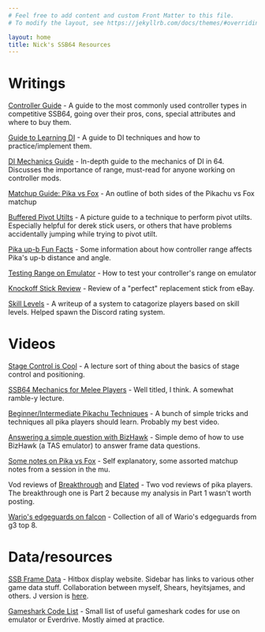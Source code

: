 ```yaml
---
# Feel free to add content and custom Front Matter to this file.
# To modify the layout, see https://jekyllrb.com/docs/themes/#overriding-theme-defaults

layout: home
title: Nick's SSB64 Resources
---
```


# Writings

[Controller Guide](guides/controllers.html) - A guide to the most commonly used controller types in competitive SSB64, going over their pros, cons, special attributes and where to buy them.

[Guide to Learning DI](guides/learningdi.html) - A guide to DI techniques and how to practice/implement them.

[DI Mechanics Guide](guides/dimechanics.html) - In-depth guide to the mechanics of DI in 64. Discusses the importance of range, must-read for anyone working on controller mods.

[Matchup Guide: Pika vs Fox](guides/pikafox.html) - An outline of both sides of the Pikachu vs Fox matchup

[Buffered Pivot Utilts](guides/utilts.html) - A picture guide to a technique to perform pivot utilts. Especially helpful for derek stick users, or others that have problems accidentally jumping while trying to pivot utilt.

[Pika up-b Fun Facts](guides/pikaupb.html) - Some information about how controller range affects Pika's up-b distance and angle.

[Testing Range on Emulator](guides/rangetest.html) - How to test your controller's range on emulator

[Knockoff Stick Review](guides/thumbstick.html) - Review of a "perfect" replacement stick from eBay.

[Skill Levels](guides/levels.html) - A writeup of a system to catagorize players based on skill levels. Helped spawn the Discord rating system.

# Videos

[Stage Control is Cool](https://www.youtube.com/watch?v=PdBcnbjQI6I) - A lecture sort of thing about the basics of stage control and positioning.

[SSB64 Mechanics for Melee Players](https://www.youtube.com/watch?v=qvINv6xfhUw) - Well titled, I think. A somewhat ramble-y lecture.

[Beginner/Intermediate Pikachu Techniques](https://www.youtube.com/watch?v=A3Smg4MNWuA) - A bunch of simple tricks and techniques all pika players should learn. Probably my best video.

[Answering a simple question with BizHawk](https://www.youtube.com/watch?v=x-JaJkRfCDs) - Simple demo of how to use BizHawk (a TAS emulator) to answer frame data questions.

[Some notes on Pika vs Fox](https://www.youtube.com/watch?v=SPX9cvfIagY) - Self explanatory, some assorted matchup notes from a session in the mu.

Vod reviews of [Breakthrough](https://www.youtube.com/watch?v=yu_XWZHSY8U) and [Elated](https://www.youtube.com/watch?v=sgAYQMdDEtE) - Two vod reviews of pika players. The breakthrough one is Part 2 because my analysis in Part 1 wasn't worth posting.

[Wario's edgeguards on falcon](https://www.youtube.com/watch?v=GgoUOY6lYec) - Collection of all of Wario's edgeguards from g3 top 8.

# Data/resources

[SSB Frame Data](https://nickthename.github.io/ssbframedata) - Hitbox display website. Sidebar has links to various other game data stuff. Collaboration between myself, Shears, heyitsjames, and others. J version is [here](https://nickthename.github.io/ssbframedata/J).

[Gameshark Code List](guides/gscodes.html) - Small list of useful gameshark codes for use on emulator or Everdrive. Mostly aimed at practice.
